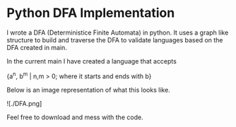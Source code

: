 # Python DFA Implementation
I wrote a DFA (Deterministice Finite Automata) in python. It uses a 
graph like structure to build and traverse the DFA to validate languages based on the DFA
created in main.

In the current main I have created a language that accepts 

{a<sup>n</sup>, b<sup>m</sup> | n,m > 0; where it starts and ends with b}

Below is an image representation of what this looks like.

![./DFA.png]

Feel free to download and mess with the code.
